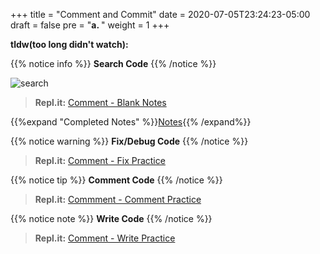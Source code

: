 +++
title = "Comment and Commit"
date = 2020-07-05T23:24:23-05:00
draft = false
pre = "<b>a. </b>"
weight = 1
+++

**tldw(too long didn't watch):**

{{% notice info %}}
**Search Code**
{{% /notice %}}

![search](https://media.giphy.com/media/TjA63Nv2gJ2zqwBvEO/giphy.gif)

>**Repl.it:**
[Comment - Blank Notes](https://repl.it/@CodeWithGamez/commentandcommitblanknotes#main.py)

{{%expand "Completed Notes" %}}[Notes](https://repl.it/@CodeWithGamez/commentandcommitblanknotes#main.py){{% /expand%}}

{{% notice warning %}}
**Fix/Debug Code**
{{% /notice %}}

>**Repl.it:**
[Comment - Fix Practice](https://repl.it/@CodeWithGamez/commentandcommitfix)

{{% notice tip %}}
**Comment Code**
{{% /notice %}}

>**Repl.it:**
[Commment - Comment Practice](https://repl.it/@CodeWithGamez/commentandcommitcomment)

{{% notice note %}}
**Write Code**
{{% /notice %}}

>**Repl.it:**
[Comment - Write Practice](https://repl.it/@CodeWithGamez/commentandcommitwrite)
